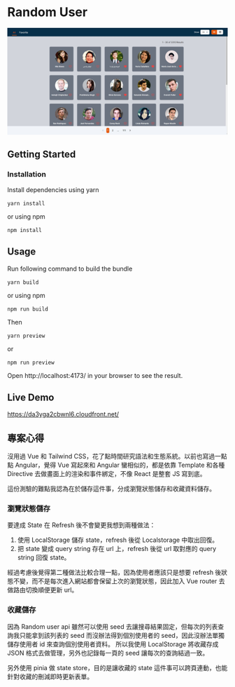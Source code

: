 # Random User
![](./screen-shot.jpg)
## Getting Started

### Installation

Install dependencies using yarn
```
yarn install
```

or using npm
```
npm install
```

## Usage

Run following command to build the bundle
```
yarn build
```

or using npm
```
npm run build
```


Then 
```
yarn preview
```

or
```
npm run preview
```

Open http://localhost:4173/ in your browser to see the result.

## Live Demo
https://da3yga2cbwnl6.cloudfront.net/


## 專案心得
沒用過 Vue 和 Tailwind CSS，花了點時間研究語法和生態系統。以前也寫過一點點 Angular，覺得 Vue 寫起來和 Angular 蠻相似的，都是依靠 Template 和各種 Directive 去做畫面上的渲染和事件綁定，不像 React 是整套 JS 寫到底。

這份測驗的難點我認為在於儲存這件事，分成瀏覽狀態儲存和收藏資料儲存。

### 瀏覽狀態儲存
要達成 State 在 Refresh 後不會變更我想到兩種做法：
1. 使用 LocalStorage 儲存 state，refresh 後從 Localstorage 中取出回復。
2. 把 state 變成 query string 存在 url 上，refresh 後從 url 取對應的 query string 回復 state。

經過考慮後覺得第二種做法比較合理一點，因為使用者應該只是想要 refresh 後狀態不變，而不是每次進入網站都會保留上次的瀏覽狀態，因此加入 Vue router 去做路由切換順便更新 url。

### 收藏儲存
因為 Random user api 雖然可以使用 seed 去讓搜尋結果固定，但每次的列表查詢我只能拿到該列表的 seed 而沒辦法得到個別使用者的 seed，因此沒辦法單獨儲存使用者 id 來查詢個別使用者資料。
所以我使用 LocalStorage 將收藏存成 JSON 格式去做管理，另外也記錄每一頁的 seed 讓每次的查詢結過一致。

另外使用 pinia 做 state store，目的是讓收藏的 state 這件事可以跨頁連動，也能針對收藏的刪減即時更新表單。